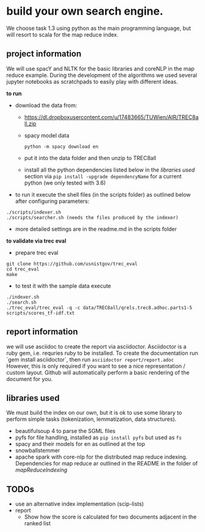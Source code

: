 # build your own search engine.

We choose task 1.3 using python as the main programming language, but will resort to scala for the map reduce index. 

## project information

We will use spacY and NLTK for the basic libraries and coreNLP in the map reduce example.
During the development of the algorithms we used several jupyter notebooks as scratchpads to easily play with different ideas.

**to run**

- download the data from:
    -  https://dl.dropboxusercontent.com/u/17483665/TUWien/AIR/TREC8all.zip
    -  spacy model data
        
        ```
        python -m spacy download en
        ```

    -  put it into the data folder and then unzip to TREC8all
    -  install all the python dependencies listed below in the *libraries used* section via `pip install -upgrade dependencyName` for a current python (we only tested with 3.6)

- to run it execute the shell files (in the scripts folder) as outlined below after configuring parameters:
```
./scripts/indexer.sh
./scripts/searcher.sh (needs the files produced by the indexer)
```
- more detailed settings are in the readme.md in the scripts folder

**to validate via trec eval**

- prepare trec eval

```
git clone https://github.com/usnistgov/trec_eval
cd trec_eval
make
```

- to test it with the sample data execute

```
./indexer.sh
./search.sh
./trec_eval/trec_eval -q -c data/TREC8all/qrels.trec8.adhoc.parts1-5 scripts/scores_tf-idf.txt
```

## report information

we will use asciidoc to create the report via asciidoctor. Asciidoctor is a ruby gem, i.e. requries ruby to be installed.
To create the documentation run ´gem install asciidoctor´, then run `asciidoctor report/report.adoc`
However, this is only required if you want to see a nice representation / custom layout. Github will automatically perform a basic
rendering of the document for you.

## libraries used
We must build the index on our own, but it is ok to use some library to perform simple tasks (tokenization, lemmatization, data structures).

- beautifulsoup 4 to parse the SGML files
- pyfs for file handling, installed as `pip install pyfs` but used as `fs`
- spacy and their models for en as outlined at the top
- snowballstemmer
- apache spark with core-nlp for the distributed map reduce indexing. Dependencies for map reduce ar outlined in the README in the folder of *mapReduceIndexing*

## TODOs
- use an alternative index implementation (scip-lists)
- report
	- Show how the score is calculated for two documents adjacent in the ranked list
